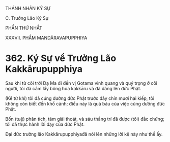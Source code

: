 THÁNH NHÂN KÝ SỰ

C. Trưởng Lão Ký Sự

PHẦN THỨ NHẤT

XXXVII. PHẨM MANDĀRAVAPUPPHIYA

# 362. Ký Sự về Trưởng Lão Kakkārupupphiya

Sau khi từ cõi trời Dạ Ma đi đến vị Gotama vinh quang và quý trọng ở cõi người, tôi đã cầm lấy bông hoa kakkāru và đã dâng lên đức Phật.

(Kể từ khi) tôi đã cúng dường đức Phật trước đây chín mươi hai kiếp, tôi không còn biết đến khổ cảnh; điều này là quả báu của việc cúng dường đức Phật.

Bốn (tuệ) phân tích, tám giải thoát, và sáu thắng trí đã được (tôi) đắc chứng; tôi đã thực hành lời dạy của đức Phật.

Đại đức trưởng lão Kakkārupupphiyađã nói lên những lời kệ này như thế ấy.
